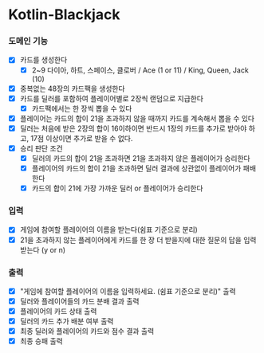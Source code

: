 # Kotlin-Blackjack
### 도메인 기능
- [x] 카드를 생성한다
  - [x] 2~9 다이아, 하트, 스페이스, 클로버 / Ace (1 or 11) / King, Queen, Jack (10)
- [x] 중복없는 48장의 카드팩을 생성한다
- [x] 카드를 딜러를 포함하여 플레이어별로 2장씩 랜덤으로 지급한다
  - [x] 카드팩에서는 한 장씩 뽑을 수 있다
- [x] 플레이어는 카드의 합이 21을 초과하지 않을 때까지 카드를 계속해서 뽑을 수 있다
- [x] 딜러는 처음에 받은 2장의 합이 16이하이면 반드시 1장의 카드를 추가로 받아야 하고, 17점 이상이면 추가로 받을 수 없다.
- [x] 승리 판단 조건
  - [x] 딜러의 카드의 합이 21을 초과하면 21을 초과하지 않은 플레이어가 승리한다
  - [x] 플레이어의 카드의 합이 21을 초과하면 딜러 결과에 상관없이 플레이어가 패배한다
  - [x] 카드의 합이 21에 가장 가까운 딜러 or 플레이어가 승리한다

### 입력
- [x] 게임에 참여할 플레이어의 이름을 받는다(쉼표 기준으로 분리)
- [x] 21을 초과하지 않는 플레이어에게 카드를 한 장 더 받을지에 대한 질문의 답을 입력받는다 (y or n)

### 출력
- [x] "게임에 참여할 플레이어의 이름을 입력하세요. (쉼표 기준으로 분리)" 출력
- [x] 딜러와 플레이어들의 카드 분배 결과 출력
- [x] 플레이어의 카드 상태 출력
- [x] 딜러의 카드 추가 배분 여부 출력
- [x] 최종 딜러와 플레이어의 카드와 점수 결과 출력
- [x] 최종 승패 출력
